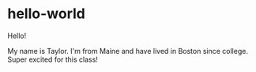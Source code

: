 # hello-world

Hello!

My name is Taylor. I'm from Maine and have lived in Boston since college. Super excited for this class!

